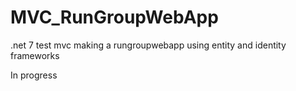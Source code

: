 # MVC_RunGroupWebApp
.net 7 test mvc making a rungroupwebapp 
using entity and identity frameworks


In progress
